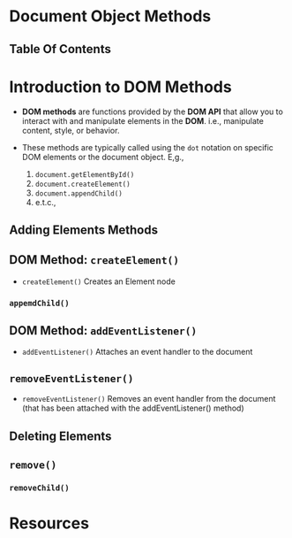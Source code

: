 # Document Object Methods

## Table Of Contents

# Introduction to DOM Methods

- **DOM methods** are functions provided by the **DOM API** that allow you to interact with and manipulate elements in the **DOM**. i.e., manipulate content, style, or behavior.
- These methods are typically called using the `dot` notation on specific DOM elements or the document object. E,g.,

  1. `document.getElementById()`
  2. `document.createElement()`
  3. `document.appendChild()`
  4. e.t.c.,

## Adding Elements Methods

## DOM Method: `createElement()`

- `createElement()` Creates an Element node

### `appemdChild()`

## DOM Method: `addEventListener()`

- `addEventListener()` Attaches an event handler to the document

## `removeEventListener()`

- `removeEventListener()` Removes an event handler from the document (that has been attached with the addEventListener() method)

## Deleting Elements

## `remove()`

### `removeChild()`

# Resources
